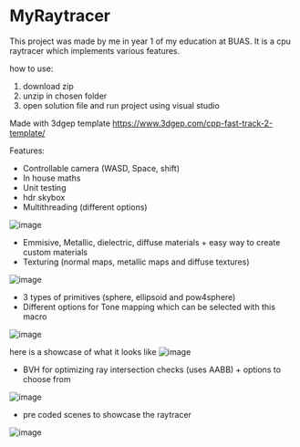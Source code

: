 # MyRaytracer
This project was made by me in year 1 of my education at BUAS. It is a cpu raytracer which implements various features. 

how to use:

1. download zip
2. unzip in chosen folder
3. open solution file and run project using visual studio

Made with 3dgep template https://www.3dgep.com/cpp-fast-track-2-template/

Features:
- Controllable camera (WASD, Space, shift)
- In house maths
- Unit testing
- hdr skybox
- Multithreading (different options)
  
![image](https://github.com/JamiePenningnieuwland/MyRaytracer/assets/106588989/02e26640-176f-4093-8fc6-27a6c43cf0b1)

- Emmisive, Metallic, dielectric, diffuse materials + easy way to create custom materials
- Texturing (normal maps, metallic maps and diffuse textures)
  
![image](https://github.com/JamiePenningnieuwland/MyRaytracer/assets/106588989/1cdf27a0-7a16-46a6-85b4-3507fef24fc4)

- 3 types of primitives (sphere, ellipsoid and pow4sphere)
- Different options for Tone mapping which can be selected with this macro

![image](https://github.com/JamiePenningnieuwland/MyRaytracer/assets/106588989/4291fb00-2720-495b-b6cd-636c6ea9235e)

here is a showcase of what it looks like
![image](https://github.com/JamiePenningnieuwland/MyRaytracer/assets/106588989/97b3c67a-b721-41d2-bf52-e36e686fc3fc)

- BVH for optimizing ray intersection checks (uses AABB) + options to choose from

![image](https://github.com/JamiePenningnieuwland/MyRaytracer/assets/106588989/f8f87cb0-471f-4da0-a16d-0fb7d0dc5a86)

- pre coded scenes to showcase the raytracer

![image](https://github.com/JamiePenningnieuwland/MyRaytracer/assets/106588989/afcfd07d-ec74-49c8-a620-5971c2769936)


